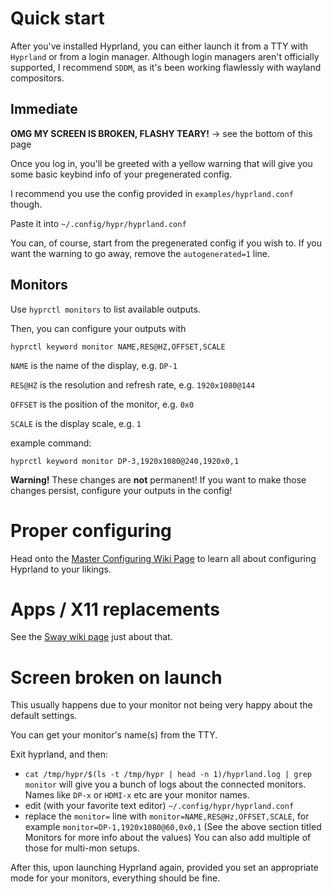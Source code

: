 # Quick start

After you've installed Hyprland, you can either launch it from a TTY with
`Hyprland` or from a login manager. Although login managers aren't officially
supported, I recommend `SDDM`, as it's been working flawlessly with wayland
compositors.

## Immediate

**OMG MY SCREEN IS BROKEN, FLASHY TEARY!** -> see the bottom of this page

Once you log in, you'll be greeted with a yellow warning that will give you some
basic keybind info of your pregenerated config.

I recommend you use the config provided in `examples/hyprland.conf` though.

Paste it into `~/.config/hypr/hyprland.conf`

You can, of course, start from the pregenerated config if you wish to. If you
want the warning to go away, remove the `autogenerated=1` line.

## Monitors

Use `hyprctl monitors` to list available outputs.

Then, you can configure your outputs with

```
hyprctl keyword monitor NAME,RES@HZ,OFFSET,SCALE
```

`NAME` is the name of the display, e.g. `DP-1`

`RES@HZ` is the resolution and refresh rate, e.g. `1920x1080@144`

`OFFSET` is the position of the monitor, e.g. `0x0`

`SCALE` is the display scale, e.g. `1`

example command:

```
hyprctl keyword monitor DP-3,1920x1080@240,1920x0,1
```

**Warning!** These changes are **not** permanent! If you want to make those
changes persist, configure your outputs in the config!

# Proper configuring

Head onto the
[Master Configuring Wiki Page](https://github.com/hyprwm/Hyprland/wiki/Configuring-Hyprland)
to learn all about configuring Hyprland to your likings.

# Apps / X11 replacements

See the
[Sway wiki page](https://github.com/swaywm/sway/wiki/Useful-add-ons-for-sway)
just about that.

# Screen broken on launch

This usually happens due to your monitor not being very happy about the default
settings.

You can get your monitor's name(s) from the TTY.

Exit hyprland, and then:

- `cat /tmp/hypr/$(ls -t /tmp/hypr | head -n 1)/hyprland.log | grep monitor`
  will give you a bunch of logs about the connected monitors. Names like `DP-x`
  or `HDMI-x` etc are your monitor names.
- edit (with your favorite text editor) `~/.config/hypr/hyprland.conf`
- replace the `monitor=` line with `monitor=NAME,RES@Hz,OFFSET,SCALE`, for
  example `monitor=DP-1,1920x1080@60,0x0,1` (See the above section titled
  Monitors for more info about the values) You can also add multiple of those
  for multi-mon setups.

After this, upon launching Hyprland again, provided you set an appropriate mode
for your monitors, everything should be fine.
